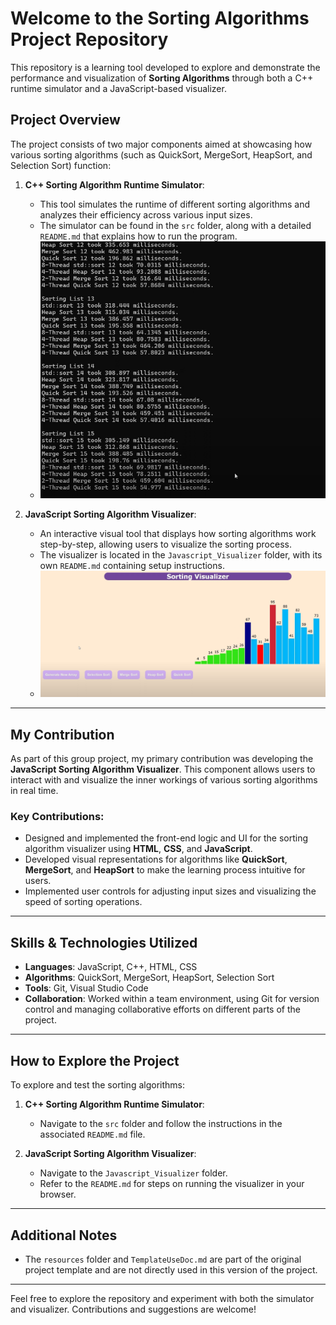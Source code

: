 # Welcome to the Sorting Algorithms Project Repository

This repository is a learning tool developed to explore and demonstrate the performance and visualization of **Sorting Algorithms** through both a C++ runtime simulator and a JavaScript-based visualizer.

## Project Overview

The project consists of two major components aimed at showcasing how various sorting algorithms (such as QuickSort, MergeSort, HeapSort, and Selection Sort) function:

1. **C++ Sorting Algorithm Runtime Simulator**:
   - This tool simulates the runtime of different sorting algorithms and analyzes their efficiency across various input sizes.
   - The simulator can be found in the `src` folder, along with a detailed `README.md` that explains how to run the program.
   - ![Sorting Algorithm Runtime Simulator](resources/images/runtimesimulator.png)

2. **JavaScript Sorting Algorithm Visualizer**:
   - An interactive visual tool that displays how sorting algorithms work step-by-step, allowing users to visualize the sorting process.
   - The visualizer is located in the `Javascript_Visualizer` folder, with its own `README.md` containing setup instructions.
   - ![Sorting Algorithm Visualizer](resources/images/SortingVisualizer.png)

---

## My Contribution

As part of this group project, my primary contribution was developing the **JavaScript Sorting Algorithm Visualizer**. This component allows users to interact with and visualize the inner workings of various sorting algorithms in real time.

### Key Contributions:
- Designed and implemented the front-end logic and UI for the sorting algorithm visualizer using **HTML**, **CSS**, and **JavaScript**.
- Developed visual representations for algorithms like **QuickSort**, **MergeSort**, and **HeapSort** to make the learning process intuitive for users.
- Implemented user controls for adjusting input sizes and visualizing the speed of sorting operations.

---

## Skills & Technologies Utilized

- **Languages**: JavaScript, C++, HTML, CSS
- **Algorithms**: QuickSort, MergeSort, HeapSort, Selection Sort
- **Tools**: Git, Visual Studio Code
- **Collaboration**: Worked within a team environment, using Git for version control and managing collaborative efforts on different parts of the project.

---

## How to Explore the Project

To explore and test the sorting algorithms:

1. **C++ Sorting Algorithm Runtime Simulator**:
   - Navigate to the `src` folder and follow the instructions in the associated `README.md` file.

2. **JavaScript Sorting Algorithm Visualizer**:
   - Navigate to the `Javascript_Visualizer` folder.
   - Refer to the `README.md` for steps on running the visualizer in your browser.

---

## Additional Notes

- The `resources` folder and `TemplateUseDoc.md` are part of the original project template and are not directly used in this version of the project.

---

Feel free to explore the repository and experiment with both the simulator and visualizer. Contributions and suggestions are welcome!

